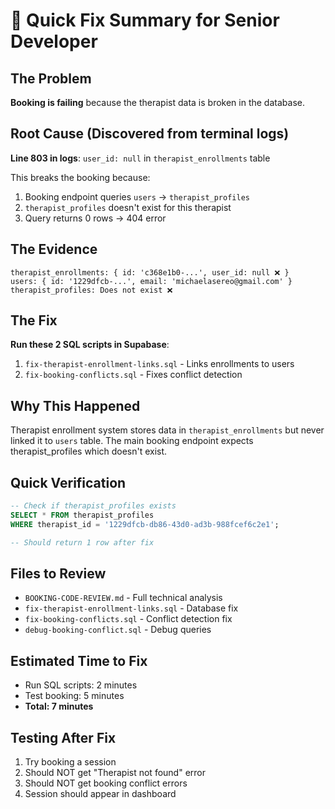 # 🎯 Quick Fix Summary for Senior Developer

## The Problem

**Booking is failing** because the therapist data is broken in the database.

## Root Cause (Discovered from terminal logs)

**Line 803 in logs**: `user_id: null` in `therapist_enrollments` table

This breaks the booking because:
1. Booking endpoint queries `users` → `therapist_profiles` 
2. `therapist_profiles` doesn't exist for this therapist
3. Query returns 0 rows → 404 error

## The Evidence

```
therapist_enrollments: { id: 'c368e1b0-...', user_id: null ❌ }
users: { id: '1229dfcb-...', email: 'michaelasereo@gmail.com' }
therapist_profiles: Does not exist ❌
```

## The Fix

**Run these 2 SQL scripts in Supabase**:

1. `fix-therapist-enrollment-links.sql` - Links enrollments to users
2. `fix-booking-conflicts.sql` - Fixes conflict detection

## Why This Happened

Therapist enrollment system stores data in `therapist_enrollments` but never linked it to `users` table. The main booking endpoint expects therapist_profiles which doesn't exist.

## Quick Verification

```sql
-- Check if therapist_profiles exists
SELECT * FROM therapist_profiles 
WHERE therapist_id = '1229dfcb-db86-43d0-ad3b-988fcef6c2e1';

-- Should return 1 row after fix
```

## Files to Review

- `BOOKING-CODE-REVIEW.md` - Full technical analysis
- `fix-therapist-enrollment-links.sql` - Database fix
- `fix-booking-conflicts.sql` - Conflict detection fix
- `debug-booking-conflict.sql` - Debug queries

## Estimated Time to Fix

- Run SQL scripts: 2 minutes
- Test booking: 5 minutes
- **Total: 7 minutes**

## Testing After Fix

1. Try booking a session
2. Should NOT get "Therapist not found" error
3. Should NOT get booking conflict errors
4. Session should appear in dashboard

